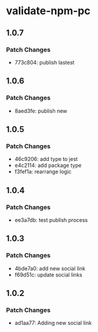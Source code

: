 # validate-npm-pc

## 1.0.7

### Patch Changes

- 773c804: publish lastest

## 1.0.6

### Patch Changes

- 8aed3fe: publish new

## 1.0.5

### Patch Changes

- 46c9206: add type to jest
- e4c2114: add package type
- f3fef1a: rearrange logic

## 1.0.4

### Patch Changes

- ee3a7db: test publish process

## 1.0.3

### Patch Changes

- 4bde7a0: add new social link
- f69d51c: update social links

## 1.0.2

### Patch Changes

- ad1aa77: Adding new social link

